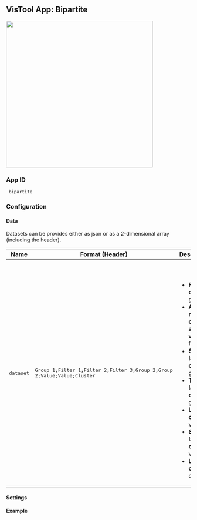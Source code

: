 ## VisTool App: Bipartite

<img src="https://vis.csh.ac.at/vistool/visualizations/bipartite/bipa.png" height="400">

### App ID

   ```
    bipartite
   ```

### Configuration

#### Data

Datasets can be provides either as json or as a 2-dimensional array (including the header).

Name | Format (Header) | Description
---- | ------ | -----------
<pre>dataset</pre> | <pre>Group 1;Filter 1;Filter 2;Filter 3;Group 2;Group 2;Value;Value;Cluster</pre> | <br><br><ul><li><b>First column</b>: group A<li><b>As many columns as you want</b>: filters<li><b>Second last column</b>: group B<li><b>Third last column</b>: group B<li><b>Last column</b>: value<li><b>Second last column</b>: value<li><b>Last column</b>: cluster</li></ul>

#### Settings

#### Example